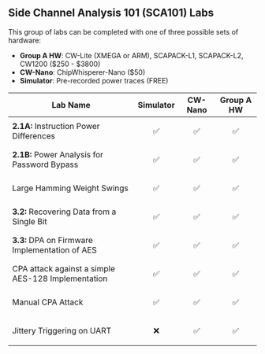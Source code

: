 ## Side Channel Analysis 101 (SCA101) Labs

This group of labs can be completed with one of three possible sets of hardware:

* **Group A HW**: CW-Lite (XMEGA or ARM), SCAPACK-L1, SCAPACK-L2, CW1200 ($250 - $3800)
* **CW-Nano**: ChipWhisperer-Nano ($50)
* **Simulator**: Pre-recorded power traces (FREE)

|            Lab Name                          |  Simulator | CW-Nano | Group A HW |
|----------------------------------------------|------------|------------------|------------------|
| **2.1A:** Instruction Power Differences      | <p align="center"> ✅ </p>   | <p align="center"> ✅ </p>        |         <p align="center"> ✅ </p>      |
| **2.1B:** Power Analysis for Password Bypass |  <p align="center"> ✅ </p>       |        <p align="center"> ✅ </p>        |         <p align="center"> ✅ </p>     |
| Large Hamming Weight Swings                  |  <p align="center"> ✅ </p>       |       <p align="center"> ✅ </p>       |         <p align="center"> ✅ </p>      |
| **3.2:** Recovering Data from a Single Bit   |  <p align="center"> ✅ </p>       |        <p align="center"> ✅ </p>        |         <p align="center"> ✅ </p>      |
| **3.3:** DPA on Firmware Implementation of AES   |  <p align="center"> ✅ </p>       |        <p align="center"> ✅ </p>       |        <p align="center"> ✅ </p>      |
| CPA attack against a simple AES-128 Implementation | <p align="center"> ✅ </p>       |        <p align="center"> ✅ </p>        |        <p align="center"> ✅ </p>      |
| Manual CPA Attack                            |  <p align="center"> ✅ </p>      |        <p align="center"> ✅ </p>       |         <p align="center"> ✅ </p>      |
| Jittery Triggering on UART                   |  <p align="center">❌ </p>      |       <p align="center"> ✅ </p>        |         <p align="center"> ✅ </p>     |

